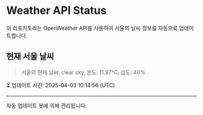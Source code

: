 
# Weather API Status

이 리포지토리는 OpenWeather API를 사용하여 서울의 날씨 정보를 자동으로 업데이트합니다.

## 현재 서울 날씨
> 서울의 현재 날씨: clear sky, 온도: 11.97°C, 습도: 40%

⏳ 업데이트 시간: 2025-04-03 10:14:56 (UTC)

---
자동 업데이트 봇에 의해 관리됩니다.
